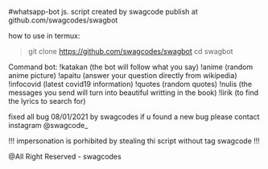 ﻿#whatsapp-bot js. script created by swagcode publish at github.com/swagcodes/swagbot
 
 how to use in termux:
> git clone https://github.com/swagcodes/swagbot
> cd swagbot

Command bot:
!katakan <text> (the bot will follow what you say)
!anime (random anime picture)
!apaitu <question> (answer your question directly from wikipedia)
!infocovid (latest covid19 information)
!quotes (random quotes)
!nulis <message> (the messages you send will turn into beautiful writting in the book)
!lirik <name song> (to find the lyrics to search for)

fixed all bug 08/01/2021 by swagcodes
if u found a new bug please contact instagram @swagcode_

!!! impersonation is porhibited by stealing thi script without tag swagcode !!!

@All Right Reserved - swagcodes
